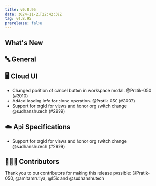 ```yaml
---
title: v0.8.95
date: 2024-11-21T22:42:38Z
tag: v0.8.95
prerelease: false
---
```


## What's New
## 🔤 General
## 🖥 Cloud UI

- Changed position of cancel button in workspace modal. @Pratik-050 (#3010)
- Added loading info for clone operation. @Pratik-050 (#3007)
- Support for orgId for views and honor org switch change @sudhanshutech (#2999)

## ☁️ Api Specifications

- Support for orgId for views and honor org switch change @sudhanshutech (#2999)

## 👨🏽‍💻 Contributors

Thank you to our contributors for making this release possible:
@Pratik-050, @amitamrutiya, @l5io and @sudhanshutech

